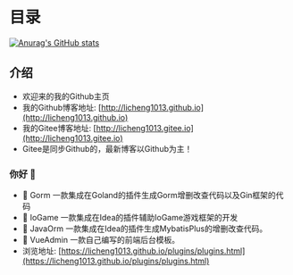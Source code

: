 # 目录
[![Anurag's GitHub stats](https://github-readme-stats.vercel.app/api?username=licheng1013)](https://github.com/anuraghazra/github-readme-stats)
## 介绍
- 欢迎来的我的Github主页
- 我的Github博客地址: [http://licheng1013.github.io](http://licheng1013.github.io)
- 我的Gitee博客地址: [http://licheng1013.gitee.io](http://licheng1013.gitee.io)
- Gitee是同步Github的，最新博客以Github为主！
### 你好 👋
- 🔭 Gorm 一款集成在Goland的插件生成Gorm增删改查代码以及Gin框架的代码 
- 🔭 IoGame 一款集成在Idea的插件辅助IoGame游戏框架的开发 
- 🔭 JavaOrm 一款集成在Idea的插件生成MybatisPlus的增删改查代码。
- 🔭 VueAdmin 一款自己编写的前端后台模板。
- 浏览地址: [https://licheng1013.github.io/plugins/plugins.html](https://licheng1013.github.io/plugins/plugins.html)


